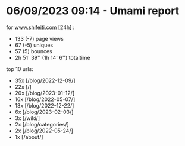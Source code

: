 # 06/09/2023 09:14 - Umami report
for www.shifeiti.com [24h] :

 - 133 (-7) page views
 - 67 (-5) uniques
 - 57 (5) bounces
 - 2h 51' 39'' (1h 14' 6'') totaltime


top 10 urls:
 - 35x [/blog/2022-12-09/]
 - 22x [/]
 - 20x [/blog/2023-01-12/]
 - 16x [/blog/2022-05-07/]
 - 13x [/blog/2022-12-22/]
 - 6x [/blog/2023-02-03/]
 - 3x [/wiki/]
 - 2x [/blog/categories/]
 - 2x [/blog/2022-05-24/]
 - 1x [/about/]



